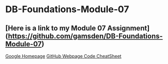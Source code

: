 # DB-Foundations-Module-07

[Here is a link to my Module 07 Assignment] (https://github.com/gamsden/DB-Foundations-Module-07)
---
[Google Homepage](https://www.google.com "Google's Homepage")
[GitHub Webpage Code CheatSheet](https://github.com/adam-p/markdown-here/wiki/Markdown-Cheatsheet)
